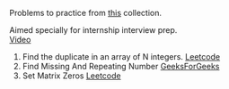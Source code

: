 Problems to practice from [this](https://docs.google.com/document/d/1SM92efk8oDl8nyVw8NHPnbGexTS9W-1gmTEYfEurLWQ/edit) collection.

Aimed specially for internship interview prep.  
[Video](https://www.youtube.com/watch?v=WNtzUR_MwUQ)

1. Find the duplicate in an array of N integers. [Leetcode](https://leetcode.com/problems/find-the-duplicate-number)
3. Find Missing And Repeating Number [GeeksForGeeks](https://practice.geeksforgeeks.org/problems/find-missing-and-repeating/0) &nbsp; 
4. Set Matrix Zeros [Leetcode](https://leetcode.com/problems/set-matrix-zeroes/)
